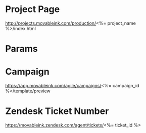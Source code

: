 # Project Page
http://projects.movableink.com/production/<%= project_name %>/index.html


# Params


# Campaign
https://app.movableink.com/agile/campaigns/<%= campaign_id %>/template/preview


# Zendesk Ticket Number
https://movableink.zendesk.com/agent/tickets/<%= ticket_id %>
